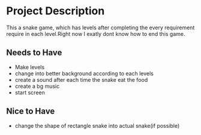 # Project Description

This a snake game, which has levels after completing the every requirement require in each level.Right now I exatly dont know how to end this game.

## Needs to Have

- Make levels 
- change into better background according to each levels
- create a sound after each time the snake eat the food
- create a bg music
- start screen

## Nice to Have

- change the shape of rectangle snake into actual snake(if possible)

